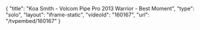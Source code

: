 {
    "title": "Koa Smith - Volcom Pipe Pro 2013 Warrior - Best Moment",
    "type": "solo",
    "layout": "iframe-static",
    "videoId": "160167",
    "url": "\/tvpembed\/160167"
}